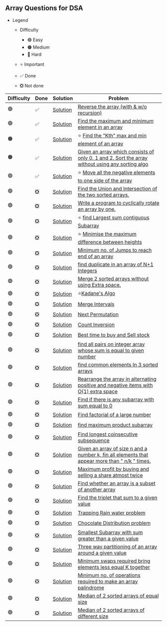 ## Array Questions for DSA                    

- Legend
  - Difficulty
    - :green_circle: Easy
    - :orange_circle: Medium 
    - :red_circle: Hard
    
  - :star: Important
  - :white_check_mark: Done
  - :negative_squared_cross_mark: Not done 


| Difficulty       | Done                          | Solution  | Problem                                                                                                                                                                                                                                                                                                            |
| -------------    | ------------------------------ | -------- | ------------------------------------------------------------------------------------------------------------------------------------------------------------------------------------------------------------------------------------------------------------------------------------------------------------------ |
| :green_circle:     | :white_check_mark:  | [Solution](ReverseAnArray.java) |[Reverse the array (with & w/o recursion)](https://www.geeksforgeeks.org/write-a-program-to-reverse-an-array-or-string/)                                                                               
| :green_circle:     | :white_check_mark:  | [Solution](FindMaxMin.java) |[Find the maximum and minimum element in an array](https://www.geeksforgeeks.org/maximum-and-minimum-in-an-array/)                                                                                                                                                                                                
| :orange_circle:    | :white_check_mark:  | [Solution](FindKthSmallestElement.java) | :star: [Find the "Kth" max and min element of an array](https://www.geeksforgeeks.org/kth-smallestlargest-element-unsorted-array/)                                                           
| :orange_circle:    | :white_check_mark:  | [Solution](Sort012.java) |[Given an array which consists of only 0, 1 and 2. Sort the array without using any sorting algo](https://www.geeksforgeeks.org/sort-an-array-of-0s-1s-and-2s/) 
| :green_circle:     | :white_check_mark:  | [Solution](NegativeFirst.java) | :star: [Move all the negative elements to one side of the array](https://www.geeksforgeeks.org/move-negative-numbers-beginning-positive-end-constant-extra-space/)                    
| :green_circle:     | :negative_squared_cross_mark:  | [Solution](ReverseAnArray.java) |[Find the Union and Intersection of the two sorted arrays.](https://practice.geeksforgeeks.org/problems/union-of-two-arrays/0)                                                 
| :green_circle:     | :negative_squared_cross_mark:  | [Solution](ReverseAnArray.java) |[Write a program to cyclically rotate an array by one.](https://practice.geeksforgeeks.org/problems/cyclically-rotate-an-array-by-one/0)                                       
| :green_circle:     | :negative_squared_cross_mark:  | [Solution](ReverseAnArray.java) |:star: [find Largest sum contiguous Subarray](https://practice.geeksforgeeks.org/problems/kadanes-algorithm/0)                                                             
| :green_circle:     | :negative_squared_cross_mark:  | [Solution](ReverseAnArray.java) |:star: [Minimise the maximum difference between heights ](https://practice.geeksforgeeks.org/problems/minimize-the-heights3351/1)                                            
| :green_circle:     | :negative_squared_cross_mark:  | [Solution](ReverseAnArray.java) |[Minimum no. of Jumps to reach end of an array](https://practice.geeksforgeeks.org/problems/minimum-number-of-jumps/0)                                                         
| :green_circle:     | :negative_squared_cross_mark:  | [Solution](ReverseAnArray.java) |[find duplicate in an array of N+1 Integers](https://leetcode.com/problems/find-the-duplicate-number/)                                                                         
| :green_circle:     | :negative_squared_cross_mark:  | [Solution](ReverseAnArray.java) |[Merge 2 sorted arrays without using Extra space.](https://practice.geeksforgeeks.org/problems/merge-two-sorted-arrays5135/1)                                                  
| :green_circle:     | :negative_squared_cross_mark:  | [Solution](ReverseAnArray.java) |:star:[Kadane's Algo ](https://practice.geeksforgeeks.org/problems/kadanes-algorithm/0)                                                                             
| :green_circle:     | :negative_squared_cross_mark:  | [Solution](ReverseAnArray.java) |[Merge Intervals](https://leetcode.com/problems/merge-intervals/)                                                                                                              
| :green_circle:     | :negative_squared_cross_mark:  | [Solution](ReverseAnArray.java) |[Next Permutation](https://leetcode.com/problems/next-permutation/)                                                                                                            
| :green_circle:     | :negative_squared_cross_mark:  | [Solution](ReverseAnArray.java) |[Count Inversion](https://practice.geeksforgeeks.org/problems/inversion-of-array/0)                                                                                            
| :green_circle:     | :negative_squared_cross_mark:  | [Solution](ReverseAnArray.java) |[Best time to buy and Sell stock](https://leetcode.com/problems/best-time-to-buy-and-sell-stock/)                                                                              
| :green_circle:     | :negative_squared_cross_mark:  | [Solution](ReverseAnArray.java) |[find all pairs on integer array whose sum is equal to given number](https://practice.geeksforgeeks.org/problems/count-pairs-with-given-sum5022/1)                             
| :green_circle:     | :negative_squared_cross_mark:  | [Solution](ReverseAnArray.java) |[find common elements In 3 sorted arrays](https://practice.geeksforgeeks.org/problems/common-elements1132/1)                                                                   
| :green_circle:     | :negative_squared_cross_mark:  | [Solution](ReverseAnArray.java) |[Rearrange the array in alternating positive and negative items with O(1) extra space](https://www.geeksforgeeks.org/rearrange-array-alternating-positive-negative-items-o1-extra-space/)
| :green_circle:     | :negative_squared_cross_mark:  | [Solution](ReverseAnArray.java) |[Find if there is any subarray with sum equal to 0](https://practice.geeksforgeeks.org/problems/subarray-with-0-sum/0)                                                         
| :green_circle:     | :negative_squared_cross_mark:  | [Solution](ReverseAnArray.java) |[Find factorial of a large number](https://practice.geeksforgeeks.org/problems/factorials-of-large-numbers/0)                                                                  
| :green_circle:     | :negative_squared_cross_mark:  | [Solution](ReverseAnArray.java) |[find maximum product subarray](https://practice.geeksforgeeks.org/problems/maximum-product-subarray3604/1)                                                                    
| :green_circle:     | :negative_squared_cross_mark:  | [Solution](ReverseAnArray.java) |[Find longest coinsecutive subsequence](https://practice.geeksforgeeks.org/problems/longest-consecutive-subsequence/0)                                                         
| :green_circle:     | :negative_squared_cross_mark:  | [Solution](ReverseAnArray.java) |[Given an array of size n and a number k, fin all elements that appear more than " n/k " times.](https://www.geeksforgeeks.org/given-an-array-of-of-size-n-finds-all-the-elements-that-appear-more-than-nk-times/)
| :green_circle:     | :negative_squared_cross_mark:  | [Solution](ReverseAnArray.java) |[Maximum profit by buying and selling a share atmost twice](https://www.geeksforgeeks.org/maximum-profit-by-buying-and-selling-a-share-at-most-twice/)                         
| :green_circle:     | :negative_squared_cross_mark:  | [Solution](ReverseAnArray.java) |[Find whether an array is a subset of another array](https://practice.geeksforgeeks.org/problems/array-subset-of-another-array/0)                                              
| :green_circle:     | :negative_squared_cross_mark:  | [Solution](ReverseAnArray.java) |[Find the triplet that sum to a given value](https://practice.geeksforgeeks.org/problems/triplet-sum-in-array/0)                                                               
| :green_circle:     | :negative_squared_cross_mark:  | [Solution](ReverseAnArray.java) |[Trapping Rain water problem](https://practice.geeksforgeeks.org/problems/trapping-rain-water/0)                                                                               
| :green_circle:     | :negative_squared_cross_mark:  | [Solution](ReverseAnArray.java) |[Chocolate Distribution problem](https://practice.geeksforgeeks.org/problems/chocolate-distribution-problem/0)                                                                 
| :green_circle:     | :negative_squared_cross_mark:  | [Solution](ReverseAnArray.java) |[Smallest Subarray with sum greater than a given value](https://practice.geeksforgeeks.org/problems/smallest-subarray-with-sum-greater-than-x/0)                               
| :green_circle:     | :negative_squared_cross_mark:  | [Solution](ReverseAnArray.java) |[Three way partitioning of an array around a given value](https://practice.geeksforgeeks.org/problems/three-way-partitioning/1)                                                
| :green_circle:     | :negative_squared_cross_mark:  | [Solution](ReverseAnArray.java) |[Minimum swaps required bring elements less equal K together](https://practice.geeksforgeeks.org/problems/minimum-swaps-required-to-bring-all-elements-less-than-or-equal-to-k-together/0)
| :green_circle:     | :negative_squared_cross_mark:  | [Solution](ReverseAnArray.java) |[Minimum no. of operations required to make an array palindrome](https://practice.geeksforgeeks.org/problems/palindromic-array/0)                                              
| :green_circle:     | :negative_squared_cross_mark:  | [Solution](ReverseAnArray.java) |[Median of 2 sorted arrays of equal size](https://practice.geeksforgeeks.org/problems/find-the-median0527/1)                                                                   
| :green_circle:     | :negative_squared_cross_mark:  | [Solution](ReverseAnArray.java) |[Median of 2 sorted arrays of different size](https://www.geeksforgeeks.org/median-of-two-sorted-arrays-of-different-sizes/)                                                   

